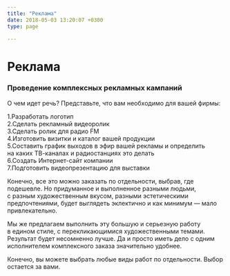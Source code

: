 ```yaml
---
title: "Реклама"
date: 2018-05-03 13:20:07 +0300
type: page

---
```

<h1>Реклама</h1>
<h3>Проведение комплексных рекламных кампаний</h3>
<p>О&nbsp;чем идет речь? Представьте, что вам необходимо для вашей фирмы:</p>
<p>
1.Разработать логотип<br />
2.Сделать рекламный видеоролик<br />
3.Сделать ролик для радио FM<br />
4.Изготовить визитки и&nbsp;каталог вашей продукции<br />
5.Составить график выходов в&nbsp;эфир вашей рекламы и&nbsp;определить на&nbsp;каких <nobr>ТВ-каналах</nobr> и&nbsp;радиостанциях это делать<br />
6.Создать <nobr>Интернет-сайт</nobr> компании<br />
7.Подготовить видеопрезентацию для выставки</p>
<p>Конечно, все это можно заказать по&nbsp;отдельности, выбрав, где подешевле. Но&nbsp;придуманное и&nbsp;выполненное разными людьми, с&nbsp;разным художественным вкусом, разными эстетическими предпочтениями, будет выглядеть эклектично и&nbsp;как минимум&nbsp;&mdash; мало привлекательно.</p>
<p>Мы&nbsp;же предлагаем выполнить эту большую и&nbsp;серьезную работу в&nbsp;едином стиле, с&nbsp;перекликающимися художественными темами. Результат будет несомненно лучше. Да&nbsp;и&nbsp;просто иметь дело с&nbsp;одним исполнителем комплексного заказа значительно удобнее.</p>
<p>Конечно, вы&nbsp;можете выбрать любые виды работ по&nbsp;отдельности. Выбор остается за&nbsp;вами.</p>
